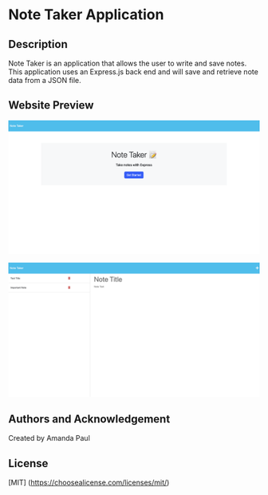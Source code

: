 # Note Taker Application

## Description

Note Taker is an application that allows the user to write and save notes. This application uses an Express.js back end and will save and retrieve note data from a JSON file.

## Website Preview 

![Image of page on load](./public/assets/Note-Taker-Main.png)

![Image of note taking page](./public/assets/Note-Taker-Notes.png)

## Authors and Acknowledgement 

Created by Amanda Paul

## License

[MIT] (https://choosealicense.com/licenses/mit/)